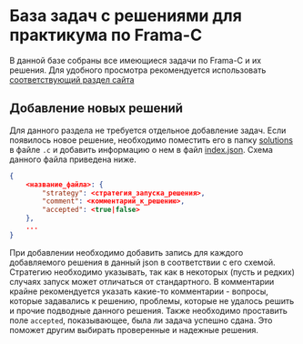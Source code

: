 # База задач с решениями для практикума по Frama-C

В данной базе собраны все имеющиеся задачи по Frama-C и их решения. Для удобного просмотра рекомендуется использовать [соответствующий раздел сайта](https://fvcrusher.github.io/framac)

## Добавление новых решений

Для данного раздела не требуется отдельное добавление задач. Если появилось новое решение, необходимо поместить его в папку [solutions](solutions/) в файле `.c` и добавить информацию о нем в файл [index.json](index.json/). Схема данного файла приведена ниже.

```json
{
    <название_файла>: {
        "strategy": <стратегия_запуска_решения>,
        "comment": <комментарий_к_решению>,
        "accepted": <true|false>
    },
    ...
}
```

При добавлении необходимо добавить запись для каждого добавляемого решения в данный json в соответствии с его схемой. Стратегию необходимо указывать, так как в некоторых (пусть и редких) случаях запуск может отличаться от стандартного. В комментарии крайне рекомендуется указать какие-то комментарии - вопросы, которые задавались к решению, проблемы, которые не удалось решить и прочие подводные данного решения. Также необходимо проставить поле `accepted`, показывающее, была ли задача успешно сдана. Это поможет другим выбирать проверенные и надежные решения.
